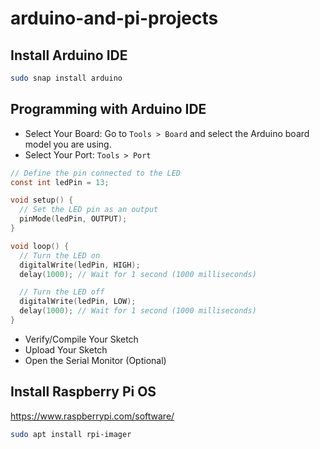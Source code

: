 # arduino-and-pi-projects

## Install Arduino IDE

```bash
sudo snap install arduino
```

## Programming with Arduino IDE

- Select Your Board: Go to `Tools > Board` and select the Arduino board model you are using.
- Select Your Port: `Tools > Port`


```C
// Define the pin connected to the LED
const int ledPin = 13;

void setup() {
  // Set the LED pin as an output
  pinMode(ledPin, OUTPUT);
}

void loop() {
  // Turn the LED on
  digitalWrite(ledPin, HIGH);
  delay(1000); // Wait for 1 second (1000 milliseconds)

  // Turn the LED off
  digitalWrite(ledPin, LOW);
  delay(1000); // Wait for 1 second (1000 milliseconds)
}
```

- Verify/Compile Your Sketch
- Upload Your Sketch
- Open the Serial Monitor (Optional)


## Install Raspberry Pi OS

https://www.raspberrypi.com/software/

```bash
sudo apt install rpi-imager
```
